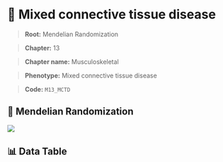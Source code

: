# 🧪 Mixed connective tissue disease

> **Root:** Mendelian Randomization

> **Chapter:** 13  

> **Chapter name:** Musculoskeletal

> **Phenotype:** Mixed connective tissue disease  

> **Code:** `M13_MCTD`

## 🧬 Mendelian Randomization  

<img src="/MR/Figures/Forward/M13_MCTD.png"/>

## 📊 Data Table

<CsvTableMRF src="/public/MR/Data/Forward/M13_MCTD.csv"/>
